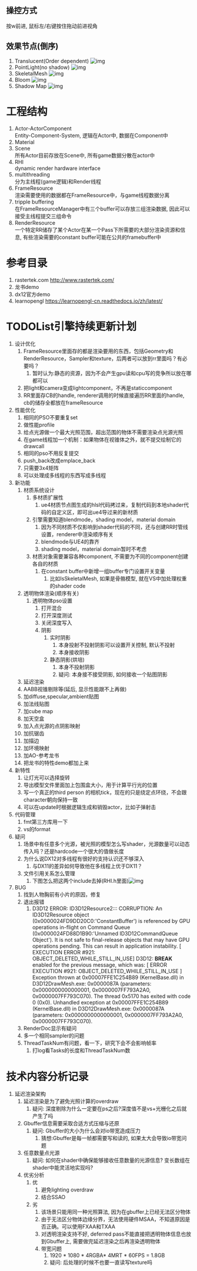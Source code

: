 ## 操控方式
按w前进, 鼠标左/右键按住拖动前进视角
## 效果节点(倒序)
1. Translucent(Order dependent)
   ![img](README_img/Translucent.png)
2. PointLight(no shadow)
![img](README_img/PointLight.png)
2. SkeletalMesh
![img](README_img/SkeletalMesh2.png)
2. Bloom
![img](README_img/Bloom.png)
3. Shadow Map
![img](README_img/ShadowMap2.png)

# 工程结构
1. Actor-ActorComponent  
   Entity-Component-System, 逻辑在Actor中, 数据在Component中
2. Material  
3. Scene  
   所有Actor目前存放在Scene中, 所有game数据分散在actor中
4. RHI  
   dynamic render hardware interface
5. multithreading  
   分为主线程(game逻辑)和Render线程
6. FrameResource  
   渲染需要使用的数据都在FrameResource中，与game线程数据分离
7. tripple buffering  
   在FrameResourceManager中有三个buffer可以存放三组渲染数据, 因此可以接受主线程提交三组命令
8. RenderResource  
   一个特定RR储存了某个Actor在某一个Pass下所需要的大部分渲染资源和信息, 有些渲染需要的constant buffer可能在公共的framebuffer中

# 参考目录
1. rastertek.com
   http://www.rastertek.com/
2. 龙书demo
3. dx12官方demo
4. learnopengl
   https://learnopengl-cn.readthedocs.io/zh/latest/

# TODOList引擎持续更新计划
1. 设计优化
    1.  FrameResource里面存的都是渲染要用的东西，包括Geometry和RenderResource，Sampler和texture，后两者可以放到rr里面吗？有必要吗？
        1.  暂时认为:静态的资源，因为不会产生gpu读和cpu写的竞争所以放在哪都可以
    2.  把light和camera变成lightcomponent，不再是staticcomponent
    3.  RR里面存CB的handle, renderer调用的时候直接遍历RR里面的handle, cb的储存全都放在frameResource
2.  性能优化
    1.  相同的PSO不要重复set
    2.  做性能profile
    3.  给点光源做一个最大光照范围，超出范围的物体不需要渲染点光源光照
    4.  在game线程加一个机制：如果物体在视锥体之外，就不提交绘制它的drawcall
    5.  相同的pso不用反复提交
    6.  push_back改成emplace_back
    7.  只需要3x4矩阵
    8.  可以处理成多线程的东西写成多线程
3. 新功能
   1. 材质系统设计
      1. 多材质扩展性
         1. ue4材质节点图生成的hlsl代码拷过来，复制代码到本地shader代码的自定义区，即可出ue4导过来的新材质
      2. 引擎需要知道blendmode，shading model，material domain
         1. 因为不同材质不仅影响到shader代码的不同，还与创建RR时管线设置，renderer中渲染顺序有关
         2. blendmode与UE4的靠齐
         3. shading model，material domain暂时不考虑
      3. 材质对象需要兼容各种component, 不需要为不同的component创建各自的材质
         1. 在constant buffer中新增一组buffer专门设置开关变量
            1. 比如IsSkeletalMesh, 如果是骨骼模型, 就在VS中加处理权重的shader code
   2. 透明物体渲染(顺序有关)
      1. 透明物体pso设置
         1. 打开混合
         2. 打开深度测试
         3. 关闭深度写入
         4. 阴影
            1. 实时阴影
               1. 本身投射不投射阴影可以设置开关控制, 默认不投射
               2. 本身接收阴影
            2. 静态阴影(烘培)
               1. 本身不投射阴影
               2. 疑问: 本身接不接受阴影, 如何接收一个贴图阴影
   3. 延迟渲染
   4. AABB视锥剔除等(延后, 显示性能跟不上再做)
   5. 加diffuse,specular,ambient贴图
   6. 加法线贴图
   7. 加cube map
   8. 加天空盒
   9.  加入点光源的点阴影映射
   10. 加抗锯齿
   11. 加描边
   12. 加环境映射
   13. 加AO-参考龙书
   14. 把龙书的特性demo都加上来
4.  新特性
    1.  让灯光可以选择旋转
    2.  导出模型文件里面加上包围盒大小，用于计算平行光的位置
    3.  写一个真正的third person 的相机tick，现在的只是绕定点环绕，不会跟character朝向保持一致
    4.  可以在update时根据逻辑生成和销毁actor，比如子弹射击
5.  代码管理
    1.  fmt第三方库用一下
    2.  vs的format
6.  疑问
    1.  场景中有任意多个光源，被光照的模型怎么写shader，光源数量可以动态传入吗？还是hardcode一个很大的值做长度
    2.  为什么说DX12对多线程有很好的支持认识还不够深入
        1.  与DX11的差异如何导致他在多线程上优于DX11？
    3.  文件引用关系怎么管理
        1.  下图怎么把这两个include去掉(RHI.h里面)![img](README_img/WrongInclude.png)
7.  BUG
    1.  找到人物胸前有小片的原因，修复
    2.  退出报错
        1.  D3D12 ERROR: ID3D12Resource2::<final-release>: CORRUPTION: An ID3D12Resource object (0x0000024FD9DD20C0:'ConstantBuffer') is referenced by GPU operations in-flight on Command Queue (0x0000024FD88D1B90:'Unnamed ID3D12CommandQueue Object').  It is not safe to final-release objects that may have GPU operations pending.  This can result in application instability. [ EXECUTION ERROR #921: OBJECT_DELETED_WHILE_STILL_IN_USE] D3D12: **BREAK** enabled for the previous message, which was: [ ERROR EXECUTION #921: OBJECT_DELETED_WHILE_STILL_IN_USE ] Exception thrown at 0x00007FFE1C254B89 (KernelBase.dll) in D3D12DrawMesh.exe: 0x0000087A (parameters: 0x0000000000000001, 0x0000007FF793A2A0, 0x0000007FF793C070). The thread 0x5170 has exited with code 0 (0x0). Unhandled exception at 0x00007FFE1C254B89 (KernelBase.dll) in D3D12DrawMesh.exe: 0x0000087A (parameters: 0x0000000000000001, 0x0000007FF793A2A0, 0x0000007FF793C070).
    3.  RenderDoc显示有疑问
    4.  多一个相同sampler的问题
    5.  ThreadTaskNum有问题，看一下，研究下会不会影响帧率
        1.  打log看Tasks的长度和ThreadTaskNum数

# 技术内容分析记录
1. 延迟渲染架构
      1. 延迟渲染是为了避免光照计算的overdraw
         1. 疑问: 深度剔除为什么一定要在ps之后?深度值不是vs+光栅化之后就产生了吗
      2. Gbuffer信息需要采取合适方式压缩与还原
         1. 疑问: Gbuffer的大小为什么会对io带宽造成压力
            1. 猜想:Gbuffer是每一帧都需要写和读的, 如果太大会导致io带宽问题
      3. 任意数量点光源
         1. 疑问: 如何在shader中确保能够接收任意数量的光源信息? 变长数组在shader中能灵活地实现吗?
      4. 优劣分析
         1. 优
            1. 避免lighting overdraw
            2. 结合SSAO
         2. 劣
            1. 该场景只能用同一种光照算法, 因为在gbuffer上已经无法区分物体
            2. 由于无法区分物体边缘分界，无法使用硬件MSAA，不知道原因是否正确。可以使用FXAA和TXAA
            3. 对透明渲染支持不好, deferred pass不能直接把透明物体信息也放到Gbuffer上, 需要做完延迟渲染之后再渲染透明物体
            4. 带宽问题
               1. 1920 * 1080 * 4RGBA* 4MRT * 60FPS = 1.8GB
               2. 疑问: 后处理的时候不也要一直读写texture吗


<!-- ### 相机操作方式
1. ↑↓←→或WASD控制相机位置
2. 按住鼠标左右键调整视角
3. QE上升与下降 -->
